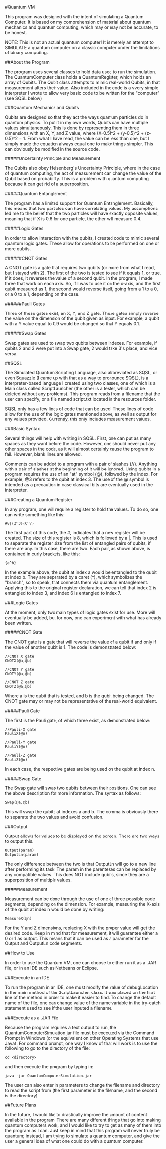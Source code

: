 #Quantum VM

This program was designed with the intent of simulating a Quantum Computer. It is based on my comprehension of material about quantum mechanics and quantum computing, which may or may not be accurate, to be honest.

NOTE: This is not an actual quantum computer! It is merely an attempt to SIMULATE a quantum computer on a classic computer under the limitations of binary computing.

##About the Program

The program uses several classes to hold data used to run the simulation. The QuantumComputer class holds a QuantumRegister, which holds an array of Qubits. The Qubit class attempts to mimic real-world Qubits, in that measurement alters their value. Also included in the code is a vvery simple interpreter I wrote to allow very basic code to be written for the "computer" (see SQSL below)

###Quantum Mechanics and Qubits

Qubits are designed so that they act the ways quantum particles do in quantum physics. To put it in my own words, Qubits can have multiple values simultaneously. This is done by representing them in three dimensions with an X, Y, and Z value, where (X-0.5)^2 + (y-0.5)^2 + (z-0.5)^2 = 1. From what I have read, the value can be less than one, but I simply made the equation always equal one to make things simpler. This can obviously be modified in the source code. 

#####Uncertainty Principle and Measurement

The Qubits also obey Heisenberg's Uncertainty Principle, where in the case of quantum computing, the act of measurement can change the value of the Qubit based on probability. This is a problem with quantum computing because it can get rid of a superposition.

#####Quantum Entanglement

The program has a limited support for Quantum Entanglement. Basically, this means that two particles can have correlating values. My assumptions led me to the belief that the two particles will have exactly opposite values, meaning that if X is 0.6 for one particle, the other will measure 0.4.

#####Logic Gates

In order to allow interaction with the qubits, I created code to mimic several quantum logic gates. These allow for operations to be performed on one or more qubits.

######CNOT Gates

A CNOT gate is a gate that requires two qubits (or more from what I read, but I stayed with 2). The first of the two is tested to see if it equals 1, or true. If it does, it reverses the value of a second qubit. In the program, I made three that work on each axis. So, if I was to use it on the x-axis, and the first qubit measured as 1, the second would reverse itself, going from a 1 to a 0, or a 0 to a 1, depending on the case.

######Pauli Gates

Three of these gates exist, an X, Y, and Z gate. These gates simply reverse the value on the dimension of the qubit given as input. For example, a qubit with a Y value equal to 0.9 would be changed so that Y equals 0.1.

######Swap Gates

Swap gates are used to swap two qubits between indexes. For example, if qubits 2 and 3 were put into a Swap gate, 2 would take 3's place, and vice versa.

##SQSL

The Simulated Quantum Scripting Language, also abbreviated as SQSL, or even Squazzle (I came up with that as a way to pronounce SQSL), is a interpreter-based language I created using two classes, one of which is a Main class called ScriptLauncher (the other is a tester, which can be deleted without any problems). This program reads from a filename that the user can specify, or a file named script.txt located in the resources folder.

SQSL only has a few lines of code that can be used. These lines of code allow for the use of the logic gates mentioned above, as well as output for any values provided. Currently, this only includes measurement values.

###Basic Syntax

Several things will help with writing in SQSL. First, one can put as many spaces as they want before the code. However, one should never put any other spaces in the code, as it will almost certainly cause the program to fail. However, blank lines are allowed.

Comments can be added to a program with a pair of slashes (//). Anything with a pair of slashes at the beginning of it will be ignored. Using qubits in a program requires the use of an "at" symbol (@), followed by the index. For example, @3 refers to the qubit at index 3. The use of the @ symbol is intended as a precaution in case classical bits are eventually used in the interpreter.

###Creating a Quantum Register

In any program, one will require a register to hold the values. To do so, one can write something like this:

    #8|{2^3}{6^7}

The first part of this code, the #, indicates that a new register will be created. The size of this register is 8, which is followed by a |. This is used to separate the register size from the list of entangled pairs of qubits, if there are any. In  this case, there are two. Each pair, as shown above, is contained in curly brackets, like this:

    {a^b}

In the example above, the qubit at index a would be entangled to the qubit at index b. They are separated by a caret (^), which symbolizes the "branch", so to speak, that connects them via quantum entanglement. Applying this to the original register declaration, we can tell that index 2 is entangled to index 3, and index 6 is entangled to index 7.

###Logic Gates

At the moment, only two main types of logic gates exist for use. More will eventually be added, but for now, one can experiment with what has already been written.

#####CNOT Gate

The CNOT gate is a gate that will reverse the value of a qubit if and only if the value of another qubit is 1. The code is demonstrated below:

    //CNOT X gate
    CNOTX(@a,@b)
    
    //CNOT Y gate
    CNOTY(@a,@b)
    
    //CNOT Z gate
    CNOTZ(@a,@b)

Where a is the qubit that is tested, and b is the qubit being changed. The CNOT gate may or may not be representative of the real-world equivalent.

#####Pauli Gate

The first is the Pauli gate, of which three exist, as demonstrated below:

    //Pauli-X gate
    PauliX(@n)
    
    //Pauli-Y gate
    PauliY(@n)
    
    //Pauli-Z gate
    PauliZ(@n)

In each case, the respective gates are being used on the qubit at index n.

#####Swap Gate

The Swap gate will swap two qubits between their positions. One can see the above description for more information. The syntax as follows:

    Swap(@a,@b)

This will swap the qubits at indexes a and b. The comma is obviously there to separate the two values and avoid confusion.

###Output

Output allows for values to be displayed on the screen. There are two ways to output this.

    Output(param)
    OutputLn(param)

The only difference between the two is that OutputLn will go to a new line after performing its task. The param in the parenteses can be replaced by any compatible values. This does NOT include qubits, since they are a superposition of multiple values.

#####Measurement

Measurement can be done through the use of one of three possible code segments, depending on the dimension. For example, measuring the X-axis of the qubit at index n would be done by writing:

    MeasureX(@n)

For the Y and Z dimensions, replacing X with the proper value will get the desired code. Keep in mind that for measurement, it will guarantee either a 0 or 1 as output. This means that it can be used as a parameter for the Output and OutputLn code segments.

##How to Use

In order to use the Quantum VM, one can choose to either run it as a .JAR file, or in an IDE such as Netbeans or Eclipse.

###Execute in an IDE

To run the program in an IDE, one must modify the value of debugLocation in the main method of the ScriptLauncher class. It was placed on the first line of the method in order to make it easier to find. To change the default name of the file, one can change value of the name variable in the try-catch statement used to see if the user inputed a filename.

###Execute as a .JAR File

Because the program requires a text output to run, the QuantumComputerSimulation.jar file must be executed via the Command Prompt in Windows (or the equivalent on other Operating Systems that use Java). For command prompt, one way I know of that will work is to use the following to go to the directory of the file:

    cd <directory>

and then execute the program by typing in:

    java -jar QuantumComputerSimulation.jar

The user can also enter in parameters to change the filename and directory to read the script from (the first parameter is the filename, and the second is the directory).

##Future Plans

In the future, I would like to drastically improve the amount of content available in the program. There are many dfferent things that go into making quantum computers work, and I would like to try to get as many of them into the program as I can. Just keep in mind that this program will never truly be quantum; instead, I am trying to simulate a quantum computer, and give the user a general idea of what one could do with a quantum computer.
